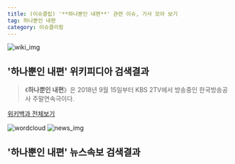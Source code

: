 ```yaml
---
title: (이슈클립) '**하나뿐인 내편**' 관련 이슈, 기사 모아 보기
tag: 하나뿐인 내편
category: 이슈클리핑
---
```

![wiki_img](https://user-images.githubusercontent.com/42597476/44503234-41136a80-a6d0-11e8-9071-6fc6418eafe4.png)
## **'**하나뿐인 내편**'** 위키피디아 검색결과
>《**하나뿐인 내편**》은 2018년 9월 15일부터 KBS 2TV에서 방송중인 한국방송공사 주말연속극이다.

<a href="https://ko.wikipedia.org/wiki/하나뿐인 내편" target="_blank">위키백과 전체보기</a>

![wordcloud](https://s3.ap-northeast-2.amazonaws.com/lyrics101-wordcloud/2018-09-23-1537705519.png)
![news_img](https://user-images.githubusercontent.com/42597476/44507050-1206f400-a6e4-11e8-8d98-7ffbfebb353f.png)
## **'**하나뿐인 내편**'** 뉴스속보 검색결과

